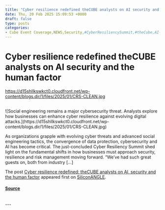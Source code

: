 ```yaml
---
title: "Cyber resilience redefined theCUBE analysts on AI security and the human factor"
date: Thu, 20 Feb 2025 15:09:53 +0000
draft: false
type: posts
categories: 
- Cube Event Coverage,NEWS,Security,#CyberResiliencySummit,#theCube,AI-driven defenses,AI-driven threat,artificial intelligence,Christophe Bertrand,CISO,cyber protection,Cyber Resiliency Summit 2025,cyber risks,CyberResiliencySummit25eventpage,data protection strategies,evolving cyber threats,future of cybersecurity,risk management framework,Rob Strechay,safeguarding data,security landscape,social engineering,theCUBE Research,video exclusive
---
```

# Cyber resilience redefined theCUBE analysts on AI security and the human factor
https://d15shllkswkct0.cloudfront.net/wp-content/blogs.dir/1/files/2025/01/CRS-CLEAN.jpg
<br/>

<br/>
![Social engineering remains a major cybersecurity threat. Analysts explore how businesses can enhance cyber resilience against evolving digital attacks.](https://d15shllkswkct0.cloudfront.net/wp-content/blogs.dir/1/files/2025/01/CRS-CLEAN.jpg)

As organizations grapple with evolving cyber threats and advanced social engineering tactics, the convergence of data protection, cybersecurity and AI has become critical. The just-concluded Cyber Resiliency Summit shed light on the fundamental shifts in how businesses must approach security, resilience and risk management moving forward. “We’ve had such great guests on, both from industry \[…\]

The post [Cyber resilience redefined: theCUBE analysts on AI, security and the human factor](https://siliconangle.com/2025/02/20/social-engineering-ai-cybersecurity-thecube-wrap-cyberresiliencysummit/) appeared first on [SiliconANGLE](https://siliconangle.com).

#### [Source](https://siliconangle.com/2025/02/20/social-engineering-ai-cybersecurity-thecube-wrap-cyberresiliencysummit/)

<br/>
---
